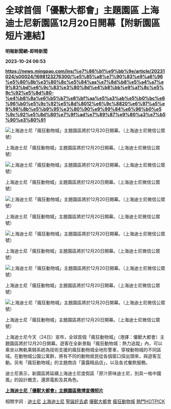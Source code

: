 # 全球首個「優獸大都會」主題園區 上海迪士尼新園區12月20日開幕【附新園區短片連結】
**明報新聞網-即時新聞**

**2023-10-24 06:53**

**https://news.mingpao.com/ins/%e7%86%b1%e9%bb%9e/article/20231024/s00024/1698123276300/%e5%85%a8%e7%90%83%e9%a6%96%e5%80%8b%e3%80%8c%e5%84%aa%e7%8d%b8%e5%a4%a7%e9%83%bd%e6%9c%83%e3%80%8d%e4%b8%bb%e9%a1%8c%e5%9c%92%e5%8d%80-%e4%b8%8a%e6%b5%b7%e8%bf%aa%e5%a3%ab%e5%b0%bc%e6%96%b0%e5%9c%92%e5%8d%8012%e6%9c%8820%e6%97%a5%e9%96%8b%e5%b9%95%e3%80%90%e9%99%84%e6%96%b0%e5%9c%92%e5%8d%80%e7%9f%ad%e7%89%87%e9%80%a3%e7%b5%90%e3%80%91**

![上海迪士尼「瘋狂動物城」主題園區將於12月20日開幕。（上海迪士尼微信公眾號）](https://fs.mingpao.com/ins/20231024/s00024/c0604b4ca8a77ea47c738b5284c1d2b9.jpg)

上海迪士尼「瘋狂動物城」主題園區將於12月20日開幕。（上海迪士尼微信公眾號）

![上海迪士尼「瘋狂動物城」主題園區將於12月20日開幕。（上海迪士尼微信公眾號）](https://fs.mingpao.com/ins/20231024/s00024/c0610761ca3b56023134a43bfdca4526.jpg)

上海迪士尼「瘋狂動物城」主題園區將於12月20日開幕。（上海迪士尼微信公眾號）

![上海迪士尼「瘋狂動物城」主題園區將於12月20日開幕。（上海迪士尼微信公眾號）](https://fs.mingpao.com/ins/20231024/s00024/c061ae27b11d95f2e0605c6d700e347e.jpg)

上海迪士尼「瘋狂動物城」主題園區將於12月20日開幕。（上海迪士尼微信公眾號）

![上海迪士尼「瘋狂動物城」主題園區將於12月20日開幕。（上海迪士尼微信公眾號）](https://fs.mingpao.com/ins/20231024/s00024/c0635658b5c02eaeb4dc10fd81191144.jpg)

上海迪士尼「瘋狂動物城」主題園區將於12月20日開幕。（上海迪士尼微信公眾號）

![上海迪士尼「瘋狂動物城」主題園區將於12月20日開幕。（上海迪士尼微信公眾號）](https://fs.mingpao.com/ins/20231024/s00024/c0642341a9c17bdfdfaf986c27b26479.jpg)

上海迪士尼「瘋狂動物城」主題園區將於12月20日開幕。（上海迪士尼微信公眾號）

![上海迪士尼「瘋狂動物城」主題園區將於12月20日開幕。（上海迪士尼微信公眾號）](https://fs.mingpao.com/ins/20231024/s00024/c068ddb70cba25879a71456e87028fbe.jpg)

上海迪士尼「瘋狂動物城」主題園區將於12月20日開幕。（上海迪士尼微信公眾號）

上海迪士尼今天（24日）宣布，全球首個「瘋狂動物城」（港譯：優獸大都會）主題園區將於12月20日開幕。遊客在全新景點「瘋狂動物城：熱力追蹤」內，可以乘坐以無軌乘騎系統為技術支援的瘋狂動物城全地形警車，穿梭動物城的不同區域。在動物城公園公寓群，將有不同的動物居民從各個窗口探出頭來，與遊客互動。另有「瘋狂動物城」的主題商店「露露精品店」，以及各式餐飲服務。

迪士尼表示，新園區將延續上海迪士尼度假區「原汁原味迪士尼，別具一格中國風」的設計概念，還原電影及其角色。

**[上海迪士尼「優獸大都會」主題園區微博宣傳短片](https://weibo.com/5200478600/NpiS10sUu?refer_flag=1001030103_)**

相關字詞﹕[迪士尼](https://news.mingpao.com/ins/%e7%86%b1%e9%bb%9e/article/20231024/s00024/php/search2.php?pnssection=all&inssection=all&searchtype=A&keywords=%E8%BF%AA%E5%A3%AB%E5%B0%BC) [上海迪士尼](https://news.mingpao.com/ins/%e7%86%b1%e9%bb%9e/article/20231024/s00024/php/search2.php?pnssection=all&inssection=all&searchtype=A&keywords=%E4%B8%8A%E6%B5%B7%E8%BF%AA%E5%A3%AB%E5%B0%BC) [聖誕好去處](https://news.mingpao.com/ins/%e7%86%b1%e9%bb%9e/article/20231024/s00024/php/search2.php?pnssection=all&inssection=all&searchtype=A&keywords=%E8%81%96%E8%AA%95%E5%A5%BD%E5%8E%BB%E8%99%95) [優獸大都會](https://news.mingpao.com/ins/%e7%86%b1%e9%bb%9e/article/20231024/s00024/php/search2.php?pnssection=all&inssection=all&searchtype=A&keywords=%E5%84%AA%E7%8D%B8%E5%A4%A7%E9%83%BD%E6%9C%83) [瘋狂動物城](https://news.mingpao.com/ins/%e7%86%b1%e9%bb%9e/article/20231024/s00024/php/search2.php?pnssection=all&inssection=all&searchtype=A&keywords=%E7%98%8B%E7%8B%82%E5%8B%95%E7%89%A9%E5%9F%8E) [熱門HOTPICK](https://news.mingpao.com/ins/%e7%86%b1%e9%bb%9e/article/20231024/s00024/php/search2.php?pnssection=all&inssection=all&searchtype=A&keywords=%E7%86%B1%E9%96%80HOTPICK)